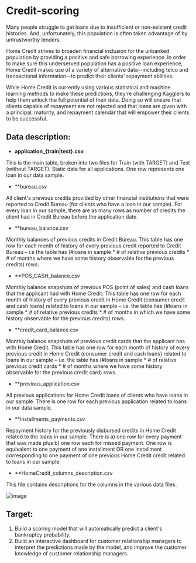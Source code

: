 # Credit-scoring

Many people struggle to get loans due to insufficient or non-existent credit histories. And, unfortunately, this population is often taken advantage of by untrustworthy lenders.

Home Credit strives to broaden financial inclusion for the unbanked population by providing a positive and safe borrowing experience. In order to make sure this underserved population has a positive loan experience, Home Credit makes use of a variety of alternative data--including telco and transactional information--to predict their clients' repayment abilities.

While Home Credit is currently using various statistical and machine learning methods to make these predictions, they're challenging Kagglers to help them unlock the full potential of their data. Doing so will ensure that clients capable of repayment are not rejected and that loans are given with a principal, maturity, and repayment calendar that will empower their clients to be successful.




## **Data description:**


* **application_{train|test}.csv**

This is the main table, broken into two files for Train (with TARGET) and Test (without TARGET).
Static data for all applications. One row represents one loan in our data sample.

* **bureau.csv

All client's previous credits provided by other financial institutions that were reported to Credit Bureau (for clients who have a loan in our sample).
For every loan in our sample, there are as many rows as number of credits the client had in Credit Bureau before the application date.

* **bureau_balance.csv

Monthly balances of previous credits in Credit Bureau.
This table has one row for each month of history of every previous credit reported to Credit Bureau – i.e the table has (#loans in sample * # of relative previous credits * # of months where we have some history observable for the previous credits) rows.

* **POS_CASH_balance.csv

Monthly balance snapshots of previous POS (point of sales) and cash loans that the applicant had with Home Credit.
This table has one row for each month of history of every previous credit in Home Credit (consumer credit and cash loans) related to loans in our sample – i.e. the table has (#loans in sample * # of relative previous credits * # of months in which we have some history observable for the previous credits) rows.

* **credit_card_balance.csv

Monthly balance snapshots of previous credit cards that the applicant has with Home Credit.
This table has one row for each month of history of every previous credit in Home Credit (consumer credit and cash loans) related to loans in our sample – i.e. the table has (#loans in sample * # of relative previous credit cards * # of months where we have some history observable for the previous credit card) rows.

* **previous_application.csv

All previous applications for Home Credit loans of clients who have loans in our sample.
There is one row for each previous application related to loans in our data sample.

* **installments_payments.csv

Repayment history for the previously disbursed credits in Home Credit related to the loans in our sample.
There is a) one row for every payment that was made plus b) one row each for missed payment.
One row is equivalent to one payment of one installment OR one installment corresponding to one payment of one previous Home Credit credit related to loans in our sample.

* **HomeCredit_columns_description.csv

This file contains descriptions for the columns in the various data files.

![image](https://user-images.githubusercontent.com/75903609/151026482-54275cc0-9957-48c6-a9f2-7ed5096f6eca.png)


## **Target:**

1. Build a scoring model that will automatically predict a client's bankruptcy probability.
2. Build an interactive dashboard for customer relationship managers to interpret the predictions made by the model, and improve the customer knowledge of customer relationship managers.
